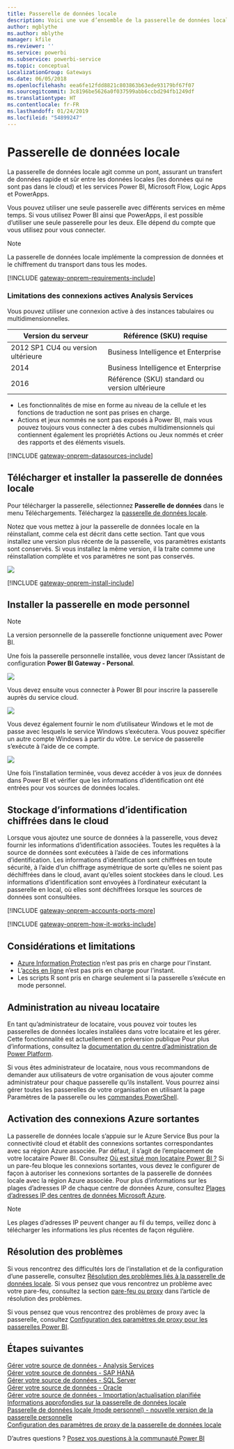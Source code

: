 ```yaml
---
title: Passerelle de données locale
description: Voici une vue d’ensemble de la passerelle de données locale pour Power BI. Vous pouvez utiliser cette passerelle pour travailler avec les sources de données DirectQuery. Vous pouvez également utiliser cette passerelle pour actualiser les jeux de données cloud avec les données locales.
author: mgblythe
ms.author: mblythe
manager: kfile
ms.reviewer: ''
ms.service: powerbi
ms.subservice: powerbi-service
ms.topic: conceptual
LocalizationGroup: Gateways
ms.date: 06/05/2018
ms.openlocfilehash: eea6fe12fdd8821c803863b63ede93179bf67f07
ms.sourcegitcommit: 3c8196be5626a0f037599abb6ccbd294fb1249df
ms.translationtype: HT
ms.contentlocale: fr-FR
ms.lasthandoff: 01/24/2019
ms.locfileid: "54899247"
---
```

# <a name="on-premises-data-gateway"></a>Passerelle de données locale

La passerelle de données locale agit comme un pont, assurant un transfert de données rapide et sûr entre les données locales (les données qui ne sont pas dans le cloud) et les services Power BI, Microsoft Flow, Logic Apps et PowerApps.

Vous pouvez utiliser une seule passerelle avec différents services en même temps. Si vous utilisez Power BI ainsi que PowerApps, il est possible d’utiliser une seule passerelle pour les deux. Elle dépend du compte que vous utilisez pour vous connecter.

> [!NOTE]
> La passerelle de données locale implémente la compression de données et le chiffrement du transport dans tous les modes.

<!-- Shared Requirements Include -->
[!INCLUDE [gateway-onprem-requirements-include](./includes/gateway-onprem-requirements-include.md)]

### <a name="limitations-of-analysis-services-live-connections"></a>Limitations des connexions actives Analysis Services

Vous pouvez utiliser une connexion active à des instances tabulaires ou multidimensionnelles.

| **Version du serveur** | **Référence (SKU) requise** |
| --- | --- |
| 2012 SP1 CU4 ou version ultérieure |Business Intelligence et Enterprise |
| 2014 |Business Intelligence et Enterprise |
| 2016 |Référence (SKU) standard ou version ultérieure |

* Les fonctionnalités de mise en forme au niveau de la cellule et les fonctions de traduction ne sont pas prises en charge.
* Actions et jeux nommés ne sont pas exposés à Power BI, mais vous pouvez toujours vous connecter à des cubes multidimensionnels qui contiennent également les propriétés Actions ou Jeux nommés et créer des rapports et des éléments visuels.

<!-- Shared Install steps Include -->
[!INCLUDE [gateway-onprem-datasources-include](./includes/gateway-onprem-datasources-include.md)]

## <a name="download-and-install-the-on-premises-data-gateway"></a>Télécharger et installer la passerelle de données locale

Pour télécharger la passerelle, sélectionnez **Passerelle de données** dans le menu Téléchargements. Téléchargez la [passerelle de données locale](http://go.microsoft.com/fwlink/?LinkID=820925).

Notez que vous mettez à jour la passerelle de données locale en la réinstallant, comme cela est décrit dans cette section. Tant que vous installez une version plus récente de la passerelle, vos paramètres existants sont conservés. Si vous installez la même version, il la traite comme une réinstallation complète et vos paramètres ne sont pas conservés.

![](media/service-gateway-onprem/powerbi-download-data-gateway.png)

<!-- Shared Install steps Include -->
[!INCLUDE [gateway-onprem-install-include](./includes/gateway-onprem-install-include.md)]

## <a name="install-the-gateway-in-personal-mode"></a>Installer la passerelle en mode personnel

> [!NOTE]
> La version personnelle de la passerelle fonctionne uniquement avec Power BI.

Une fois la passerelle personnelle installée, vous devez lancer l’Assistant de configuration **Power BI Gateway - Personal**.

![](media/service-gateway-onprem/personal-gateway-launch-configuration.png)

Vous devez ensuite vous connecter à Power BI pour inscrire la passerelle auprès du service cloud.

![](media/service-gateway-onprem/personal-gateway-signin.png)

Vous devez également fournir le nom d’utilisateur Windows et le mot de passe avec lesquels le service Windows s’exécutera. Vous pouvez spécifier un autre compte Windows à partir du vôtre. Le service de passerelle s’exécute à l’aide de ce compte.

![](media/service-gateway-onprem/personal-gateway-windows-service.png)

Une fois l’installation terminée, vous devez accéder à vos jeux de données dans Power BI et vérifier que les informations d’identification ont été entrées pour vos sources de données locales.

<a name="credentials"></a>

## <a name="storing-encrypted-credentials-in-the-cloud"></a>Stockage d’informations d’identification chiffrées dans le cloud

Lorsque vous ajoutez une source de données à la passerelle, vous devez fournir les informations d’identification associées. Toutes les requêtes à la source de données sont exécutées à l’aide de ces informations d’identification. Les informations d’identification sont chiffrées en toute sécurité, à l’aide d’un chiffrage asymétrique de sorte qu’elles ne soient pas déchiffrées dans le cloud, avant qu’elles soient stockées dans le cloud. Les informations d’identification sont envoyées à l’ordinateur exécutant la passerelle en local, où elles sont déchiffrées lorsque les sources de données sont consultées.

<!-- Account and Port information -->
[!INCLUDE [gateway-onprem-accounts-ports-more](./includes/gateway-onprem-accounts-ports-more.md)]

<!-- How the gateway works -->
[!INCLUDE [gateway-onprem-how-it-works-include](./includes/gateway-onprem-how-it-works-include.md)]

## <a name="limitations-and-considerations"></a>Considérations et limitations

* [Azure Information Protection](https://docs.microsoft.com/microsoft-365/enterprise/protect-files-with-aip
) n’est pas pris en charge pour l’instant.
* L’[accès en ligne](https://products.office.com/en-us/access) n’est pas pris en charge pour l’instant.
* Les scripts R sont pris en charge seulement si la passerelle s’exécute en mode personnel.

## <a name="tenant-level-administration"></a>Administration au niveau locataire

En tant qu’administrateur de locataire, vous pouvez voir toutes les passerelles de données locales installées dans votre locataire et les gérer. Cette fonctionnalité est actuellement en préversion publique Pour plus d’informations, consultez la [documentation du centre d’administration de Power Platform](/power-platform/admin/onpremises-data-gateway-management).

Si vous êtes administrateur de locataire, nous vous recommandons de demander aux utilisateurs de votre organisation de vous ajouter comme administrateur pour chaque passerelle qu’ils installent. Vous pourrez ainsi gérer toutes les passerelles de votre organisation en utilisant la page Paramètres de la passerelle ou les [commandes PowerShell](service-gateway-high-availability-clusters.md#powershell-support-for-gateway-clusters). 

## <a name="enabling-outbound-azure-connections"></a>Activation des connexions Azure sortantes

La passerelle de données locale s’appuie sur le Azure Service Bus pour la connectivité cloud et établit des connexions sortantes correspondantes avec sa région Azure associée. Par défaut, il s’agit de l’emplacement de votre locataire Power BI. Consultez [Où est situé mon locataire Power BI ?](https://powerbi.microsoft.com/en-us/documentation/powerbi-admin-where-is-my-tenant-located/)
Si un pare-feu bloque les connexions sortantes, vous devez le configurer de façon à autoriser les connexions sortantes de la passerelle de données locale avec la région Azure associée. Pour plus d’informations sur les plages d’adresses IP de chaque centre de données Azure, consultez [Plages d’adresses IP des centres de données Microsoft Azure](https://www.microsoft.com/download/details.aspx?id=41653).
> [!NOTE]
> Les plages d’adresses IP peuvent changer au fil du temps, veillez donc à télécharger les informations les plus récentes de façon régulière. 

## <a name="troubleshooting"></a>Résolution des problèmes

Si vous rencontrez des difficultés lors de l’installation et de la configuration d’une passerelle, consultez [Résolution des problèmes liés à la passerelle de données locale](service-gateway-onprem-tshoot.md). Si vous pensez que vous rencontrez un problème avec votre pare-feu, consultez la section [pare-feu ou proxy](service-gateway-onprem-tshoot.md#firewall-or-proxy) dans l’article de résolution des problèmes.

Si vous pensez que vous rencontrez des problèmes de proxy avec la passerelle, consultez [Configuration des paramètres de proxy pour les passerelles Power BI](service-gateway-proxy.md).

## <a name="next-steps"></a>Étapes suivantes

[Gérer votre source de données - Analysis Services](service-gateway-enterprise-manage-ssas.md)  
[Gérer votre source de données - SAP HANA](service-gateway-enterprise-manage-sap.md)  
[Gérer votre source de données - SQL Server](service-gateway-enterprise-manage-sql.md)  
[Gérer votre source de données - Oracle](service-gateway-onprem-manage-oracle.md)  
[Gérer votre source de données - Importation/actualisation planifiée](service-gateway-enterprise-manage-scheduled-refresh.md)  
[Informations approfondies sur la passerelle de données locale](service-gateway-onprem-indepth.md)  
[Passerelle de données locale (mode personnel) - nouvelle version de la passerelle personnelle](service-gateway-personal-mode.md)  
[Configuration des paramètres de proxy de la passerelle de données locale](service-gateway-proxy.md)  

D’autres questions ? [Posez vos questions à la communauté Power BI](http://community.powerbi.com/)
